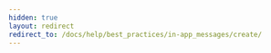 ```yaml
---
hidden: true
layout: redirect
redirect_to: /docs/help/best_practices/in-app_messages/create/
---
```

